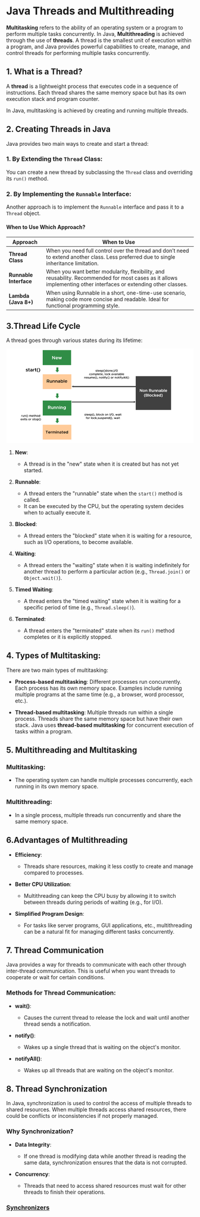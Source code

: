 # Java Threads and Multithreading

**Multitasking** refers to the ability of an operating system or a program to perform multiple tasks concurrently. In Java, 
**Multithreading** is achieved through the use of **threads**. A thread is the smallest unit of execution within a program, and Java provides powerful capabilities to create, manage, and control threads for performing multiple tasks concurrently.

## 1. What is a Thread?
A **thread** is a lightweight process that executes code in a sequence of instructions. Each thread shares the same memory space but has its own execution stack and program counter.

In Java, multitasking is achieved by creating and running multiple threads.

## 2. Creating Threads in Java

Java provides two main ways to create and start a thread:

### 1. By Extending the `Thread` Class:
You can create a new thread by subclassing the `Thread` class and overriding its `run()` method.
### 2. By Implementing the `Runnable` Interface:
Another approach is to implement the `Runnable` interface and pass it to a `Thread` object.

#### When to Use Which Approach?
| **Approach**          | **When to Use** |
|-----------------------|----------------|
| **Thread Class**      | When you need full control over the thread and don’t need to extend another class. Less preferred due to single inheritance limitation. |
| **Runnable Interface** | When you want better modularity, flexibility, and reusability. Recommended for most cases as it allows implementing other interfaces or extending other classes. |
| **Lambda (Java 8+)**  | When using Runnable in a short, one-time-use scenario, making code more concise and readable. Ideal for functional programming style. |

## 3.Thread Life Cycle

A thread goes through various states during its lifetime:

![img.png](../../../../../../resourses/img.png)

1. **New**:
    - A thread is in the "new" state when it is created but has not yet started.

2. **Runnable**:
    - A thread enters the "runnable" state when the `start()` method is called.
    - It can be executed by the CPU, but the operating system decides when to actually execute it.

3. **Blocked**:
    - A thread enters the "blocked" state when it is waiting for a resource, such as I/O operations, to become available.

4. **Waiting**:
    - A thread enters the "waiting" state when it is waiting indefinitely for another thread to perform a particular action (e.g., `Thread.join()` or `Object.wait()`).

5. **Timed Waiting**:
    - A thread enters the "timed waiting" state when it is waiting for a specific period of time (e.g., `Thread.sleep()`).

6. **Terminated**:
    - A thread enters the "terminated" state when its `run()` method completes or it is explicitly stopped.

## 4. Types of Multitasking:

There are two main types of multitasking:

- **Process-based multitasking**: Different processes run concurrently. Each process has its own memory space. Examples include running multiple programs at the same time (e.g., a browser, word processor, etc.).

- **Thread-based multitasking**: Multiple threads run within a single process. Threads share the same memory space but have their own stack. Java uses **thread-based multitasking** for concurrent execution of tasks within a program.

## 5. Multithreading and Multitasking

### Multitasking:
- The operating system can handle multiple processes concurrently, each running in its own memory space.

### Multithreading:
- In a single process, multiple threads run concurrently and share the same memory space.

## 6.Advantages of Multithreading

- **Efficiency**:
    - Threads share resources, making it less costly to create and manage compared to processes.

- **Better CPU Utilization**:
    - Multithreading can keep the CPU busy by allowing it to switch between threads during periods of waiting (e.g., for I/O).

- **Simplified Program Design**:
    - For tasks like server programs, GUI applications, etc., multithreading can be a natural fit for managing different tasks concurrently.

## 7. Thread Communication

Java provides a way for threads to communicate with each other through inter-thread communication. This is useful when you want threads to cooperate or wait for certain conditions.

### Methods for Thread Communication:

- **wait()**:
    - Causes the current thread to release the lock and wait until another thread sends a notification.

- **notify()**:
    - Wakes up a single thread that is waiting on the object's monitor.

- **notifyAll()**:
    - Wakes up all threads that are waiting on the object's monitor.

## 8. Thread Synchronization

In Java, synchronization is used to control the access of multiple threads to shared resources. When multiple threads access shared resources, there could be conflicts or inconsistencies if not properly managed.

### Why Synchronization?

- **Data Integrity**:
    - If one thread is modifying data while another thread is reading the same data, synchronization ensures that the data is not corrupted.

- **Concurrency**:
    - Threads that need to access shared resources must wait for other threads to finish their operations.

### [Synchronizers](../synchronizers/synchronizers.md)

